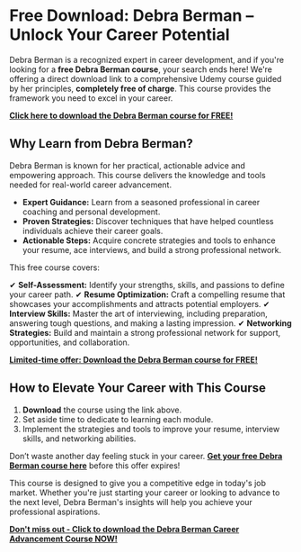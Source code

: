 # Free Download: Debra Berman – Unlock Your Career Potential

Debra Berman is a recognized expert in career development, and if you're looking for a **free Debra Berman course**, your search ends here! We're offering a direct download link to a comprehensive Udemy course guided by her principles, **completely free of charge**. This course provides the framework you need to excel in your career.

[**Click here to download the Debra Berman course for FREE!**](https://udemywork.com/debra-berman)

## Why Learn from Debra Berman?

Debra Berman is known for her practical, actionable advice and empowering approach. This course delivers the knowledge and tools needed for real-world career advancement.

*   **Expert Guidance:** Learn from a seasoned professional in career coaching and personal development.
*   **Proven Strategies:** Discover techniques that have helped countless individuals achieve their career goals.
*   **Actionable Steps:** Acquire concrete strategies and tools to enhance your resume, ace interviews, and build a strong professional network.

This free course covers:

✔ **Self-Assessment:** Identify your strengths, skills, and passions to define your career path.
✔ **Resume Optimization:** Craft a compelling resume that showcases your accomplishments and attracts potential employers.
✔ **Interview Skills:** Master the art of interviewing, including preparation, answering tough questions, and making a lasting impression.
✔ **Networking Strategies:** Build and maintain a strong professional network for support, opportunities, and collaboration.

[**Limited-time offer: Download the Debra Berman course for FREE!**](https://udemywork.com/debra-berman)

## How to Elevate Your Career with This Course

1.  **Download** the course using the link above.
2.  Set aside time to dedicate to learning each module.
3.  Implement the strategies and tools to improve your resume, interview skills, and networking abilities.

Don’t waste another day feeling stuck in your career. **[Get your free Debra Berman course here](https://udemywork.com/debra-berman)** before this offer expires!

This course is designed to give you a competitive edge in today's job market. Whether you're just starting your career or looking to advance to the next level, Debra Berman's insights will help you achieve your professional aspirations.

[**Don't miss out - Click to download the Debra Berman Career Advancement Course NOW!**](https://udemywork.com/debra-berman)
